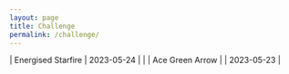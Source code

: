 ```yaml
---
layout: page
title: Challenge
permalink: /challenge/
---
```


| Energised Starfire | 2023-05-24 | |
| Ace Green Arrow | | 2023-05-23 |